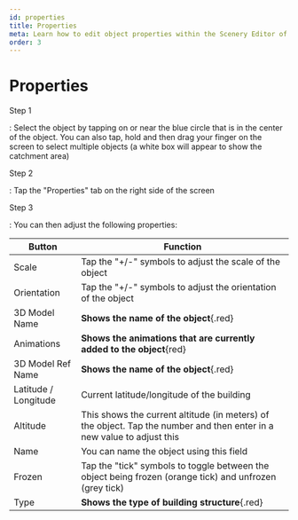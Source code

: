 ```yaml
---
id: properties
title: Properties
meta: Learn how to edit object properties within the Scenery Editor of Infinite Flight.
order: 3
---
```




# Properties



Step 1

: Select the object by tapping on or near the blue circle that is in the center of the object. You can also tap, hold and then drag your finger on the screen to select multiple objects (a white box will appear to show the catchment area)



Step 2

: Tap the "Properties" tab on the right side of the screen



Step 3

: You can then adjust the following properties:



| Button               | Function                                                     |
| -------------------- | ------------------------------------------------------------ |
| Scale                | Tap the "+/-" symbols to adjust the scale of the object      |
| Orientation          | Tap the "+/-" symbols to adjust the orientation of the object |
| 3D Model Name        | **Shows the name of the object**{.red}                       |
| Animations           | **Shows the animations that are currently added to the object**{red} |
| 3D Model Ref Name    | **Shows the name of the object**{.red}                       |
| Latitude / Longitude | Current latitude/longitude of the building                   |
| Altitude             | This shows the current altitude (in meters) of the object. Tap the number and then enter in a new value to adjust this |
| Name                 | You can name the object using this field                     |
| Frozen               | Tap the "tick" symbols to toggle between the object being frozen (orange tick) and unfrozen (grey tick) |
| Type                 | **Shows the type of building structure**{.red}               |